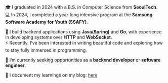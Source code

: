 🎓 I graduated in 2024 with a B.S. in Computer Science from **SeoulTech**.  
💻 In 2024, I completed a year‑long intensive program at the **Samsung Software Academy for Youth (SSAFY)**.

🌱 I build backend applications using **Java(Spring)** and **Go**, with experience in developing systems over **HTTP** and **WebSocket**.</br>
⚡ Recently, I’ve been interested in writing beautiful code and exploring how to stay fully immersed in programming.


🚀 I’m currently seeking opportunities as a **backend developer** or **software engineer**.

📘 I document my learnings on my blog: [here](https://velog.io/@junsk50/posts)
